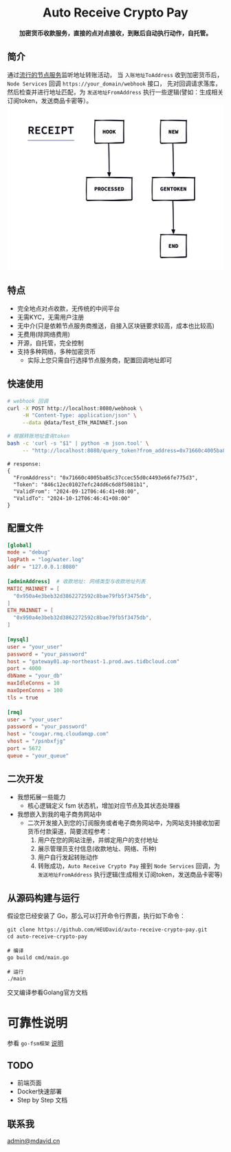 <h1 align="center">Auto Receive Crypto Pay</h1>
<h4 align="center">加密货币收款服务，直接的点对点接收，到账后自动执行动作，自托管。</h4>


## 简介
通过[流行的节点服务](https://ethereum.org/en/developers/docs/nodes-and-clients/nodes-as-a-service/#popular-node-services)监听地址转账活动，
当 `入账地址ToAddress` 收到加密货币后， `Node Services` 回调 `https://your_domain/webhook` 接口，
先对回调请求落库，然后检查并进行地址匹配，为 `发送地址FromAddress` 执行一些逻辑(譬如：生成相关订阅token，发送商品卡密等）。
<img src="./docs/assets/receipt.jpg" alt="ReceiptFSM" width="600"/>

## 特点
- 完全地点对点收款，无传统的中间平台
- 无需KYC，无需用户注册
- 无中介(只是依赖节点服务商推送，自接入区块链要求较高，成本也比较高)
- 无费用(除网络费用)
- 开源，自托管，完全控制
- 支持多种网络，多种加密货币
  - 实际上您只需自行选择节点服务商，配置回调地址即可

## 快速使用

```sh
# webhook 回调
curl -X POST http://localhost:8080/webhook \
     -H "Content-Type: application/json" \
     --data @data/Test_ETH_MAINNET.json
```

```sh
# 根据转账地址查询token
bash -c 'curl -s "$1" | python -m json.tool' \
     -- "http://localhost:8080/query_token?from_address=0x71660c4005ba85c37ccec55d0c4493e66fe775d3"
```
```shell
# response:
{
  "FromAddress": "0x71660c4005ba85c37ccec55d0c4493e66fe775d3",
  "Token": "846c12ec01027efc24dd6c6d8f5081b1",
  "ValidFrom": "2024-09-12T06:46:41+08:00",
  "ValidTo": "2024-10-12T06:46:41+08:00"
}
```

## 配置文件
```toml
[global]
mode = "debug"
logPath = "log/water.log"
addr = "127.0.0.1:8080"

[adminAddress]  # 收款地址: 网络类型与收款地址列表
MATIC_MAINNET = [
  "0x950a4e3beb32d3862272592c8bae79fb5f3475db",
]
ETH_MAINNET = [
  "0x950a4e3beb32d3862272592c8bae79fb5f3475db",
]

[mysql]
user = "your_user"
password = "your_password"
host = "gateway01.ap-northeast-1.prod.aws.tidbcloud.com"
port = 4000
dbName = "your_db"
maxIdleConns = 10
maxOpenConns = 100
tls = true

[rmq]
user = "your_user"
password = "your_password"
host = "cougar.rmq.cloudamqp.com"
vhost = "/psnbxfjg"
port = 5672
queue = "your_queue"
```

## 二次开发
- 我想拓展一些能力
  - 核心逻辑定义 fsm 状态机，增加对应节点及其状态处理器
- 我想嵌入到我的电子商务网站中
  - 二次开发接入到您的订阅服务或者电子商务网站中，为网站支持接收加密货币付款渠道，简要流程参考：
      1. 用户在您的网站注册，并绑定用户的支付地址
      2. 展示管理员支付信息(收款地址、网络、币种)
      3. 用户自行发起转账动作
      4. 转账成功，`Auto Receive Crypto Pay` 接到 `Node Services` 回调，为 `发送地址FromAddress` 执行逻辑(生成相关订阅token，发送商品卡密等)


## 从源码构建与运行
假设您已经安装了 Go，那么可以打开命令行界面，执行如下命令：
```shell
git clone https://github.com/HEUDavid/auto-receive-crypto-pay.git
cd auto-receive-crypto-pay

# 编译
go build cmd/main.go

# 运行
./main
```
交叉编译参看Golang官方文档

# 可靠性说明
参看 `go-fsm框架` [说明](https://github.com/HEUDavid/go-fsm?tab=readme-ov-file#reliability-statement)

## TODO
- 前端页面
- Docker快速部署
- Step by Step 文档

## 联系我
admin@mdavid.cn